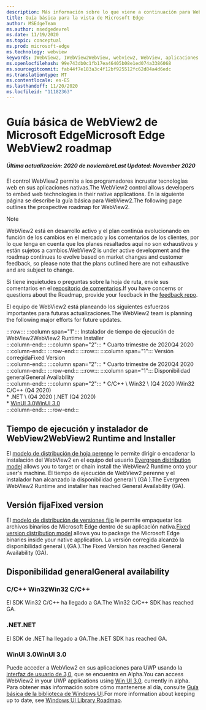 ```yaml
---
description: Más información sobre lo que viene a continuación para WebView2
title: Guía básica para la vista de Microsoft Edge
author: MSEdgeTeam
ms.author: msedgedevrel
ms.date: 11/19/2020
ms.topic: conceptual
ms.prod: microsoft-edge
ms.technology: webview
keywords: IWebView2, IWebView2WebView, webview2, WebView, aplicaciones Win32, Win32, Edge, ICoreWebView2, ICoreWebView2Host, control de explorador, HTML Edge
ms.openlocfilehash: 99e743db0c1fb17ea46405b08e1ed074a3386068
ms.sourcegitcommit: fab44f7e183a3c4f12bf925512fc62d84a4d6edc
ms.translationtype: MT
ms.contentlocale: es-ES
ms.lasthandoff: 11/20/2020
ms.locfileid: "11182363"
---
```

# <span data-ttu-id="ea7db-104">Guía básica de WebView2 de Microsoft Edge</span><span class="sxs-lookup"><span data-stu-id="ea7db-104">Microsoft Edge WebView2 roadmap</span></span>  

##### <span data-ttu-id="ea7db-105">Última actualización: 2020 de noviembre</span><span class="sxs-lookup"><span data-stu-id="ea7db-105">Last Updated: November 2020</span></span>  

<span data-ttu-id="ea7db-106">El control WebView2 permite a los programadores incrustar tecnologías web en sus aplicaciones nativas.</span><span class="sxs-lookup"><span data-stu-id="ea7db-106">The WebView2 control allows developers to embed web technologies in their native applications.</span></span>  <span data-ttu-id="ea7db-107">En la siguiente página se describe la guía básica para WebView2.</span><span class="sxs-lookup"><span data-stu-id="ea7db-107">The following page outlines the prospective roadmap for WebView2.</span></span>  

> [!NOTE]
> <span data-ttu-id="ea7db-108">WebView2 está en desarrollo activo y el plan continúa evolucionando en función de los cambios en el mercado y los comentarios de los clientes, por lo que tenga en cuenta que los planes resaltados aquí no son exhaustivos y están sujetos a cambios.</span><span class="sxs-lookup"><span data-stu-id="ea7db-108">WebView2 is under active development and the roadmap continues to evolve based on market changes and customer feedback, so please note that the plans outlined here are not exhaustive and are subject to change.</span></span>  

<span data-ttu-id="ea7db-109">Si tiene inquietudes o preguntas sobre la hoja de ruta, envíe sus comentarios en el [repositorio de comentarios][GithubMicrosoftedgeWebviewfeedbackMain].</span><span class="sxs-lookup"><span data-stu-id="ea7db-109">If you have concerns or questions about the Roadmap, provide your feedback in the [feedback repo][GithubMicrosoftedgeWebviewfeedbackMain].</span></span>  

<span data-ttu-id="ea7db-110">El equipo de WebView2 está planeando los siguientes esfuerzos importantes para futuras actualizaciones.</span><span class="sxs-lookup"><span data-stu-id="ea7db-110">The WebView2 team is planning the following major efforts for future updates.</span></span>  

:::row:::
   :::column span="1":::
      <span data-ttu-id="ea7db-111">Instalador de tiempo de ejecución de WebView2</span><span class="sxs-lookup"><span data-stu-id="ea7db-111">WebView2 Runtime Installer</span></span>  
   :::column-end:::
   :::column span="2":::
      *   <span data-ttu-id="ea7db-112">Cuarto trimestre de 2020</span><span class="sxs-lookup"><span data-stu-id="ea7db-112">Q4 2020</span></span>
   :::column-end:::
:::row-end:::
:::row:::
   :::column span="1":::
      <span data-ttu-id="ea7db-113">Versión corregida</span><span class="sxs-lookup"><span data-stu-id="ea7db-113">Fixed Version</span></span>  
   :::column-end:::
   :::column span="2":::
      *   <span data-ttu-id="ea7db-114">Cuarto trimestre de 2020</span><span class="sxs-lookup"><span data-stu-id="ea7db-114">Q4 2020</span></span>  
   :::column-end:::
:::row-end:::
:::row:::
   :::column span="1":::
      <span data-ttu-id="ea7db-115">Disponibilidad general</span><span class="sxs-lookup"><span data-stu-id="ea7db-115">General Availability</span></span>  
   :::column-end:::
   :::column span="2":::
      *   <span data-ttu-id="ea7db-116">C/C++ \ Win32 \ (Q4 2020 \)</span><span class="sxs-lookup"><span data-stu-id="ea7db-116">Win32 C/C++ \(Q4 2020\)</span></span>  
      *   <span data-ttu-id="ea7db-117">.NET \ (Q4 2020 \)</span><span class="sxs-lookup"><span data-stu-id="ea7db-117">.NET \(Q4 2020\)</span></span>  
      *   [<span data-ttu-id="ea7db-118">WinUI 3.0</span><span class="sxs-lookup"><span data-stu-id="ea7db-118">WinUI 3.0</span></span>][GithubMicrosoftUiXamlRoadmap]  
   :::column-end:::
:::row-end:::  

## <span data-ttu-id="ea7db-119">Tiempo de ejecución y instalador de WebView2</span><span class="sxs-lookup"><span data-stu-id="ea7db-119">WebView2 Runtime and Installer</span></span>  

<span data-ttu-id="ea7db-120">El [modelo de distribución de hoja perenne][ConceptDistributionEvergreenModel] le permite dirigir o encadenar la instalación del WebView2 en el equipo del usuario.</span><span class="sxs-lookup"><span data-stu-id="ea7db-120">[Evergreen distribution model][ConceptDistributionEvergreenModel] allows you to target or chain install the WebView2 Runtime onto your user's machine.</span></span>  <span data-ttu-id="ea7db-121">El tiempo de ejecución de WebView2 perenne y el instalador han alcanzado la disponibilidad general \ (GA \).</span><span class="sxs-lookup"><span data-stu-id="ea7db-121">The Evergreen WebView2 Runtime and installer has reached General Availability \(GA\).</span></span>  

## <span data-ttu-id="ea7db-122">Versión fija</span><span class="sxs-lookup"><span data-stu-id="ea7db-122">Fixed version</span></span>  

<span data-ttu-id="ea7db-123">El [modelo de distribución de versiones fijo][ConceptsDistributionFixedVersionModel] le permite empaquetar los archivos binarios de Microsoft Edge dentro de su aplicación nativa.</span><span class="sxs-lookup"><span data-stu-id="ea7db-123">[Fixed version distribution model][ConceptsDistributionFixedVersionModel] allows you to package the Microsoft Edge binaries inside your native application.</span></span>  <span data-ttu-id="ea7db-124">La versión corregida alcanzó la disponibilidad general \ (GA \).</span><span class="sxs-lookup"><span data-stu-id="ea7db-124">The Fixed Version has reached General Availability \(GA\).</span></span>  

## <span data-ttu-id="ea7db-125">Disponibilidad general</span><span class="sxs-lookup"><span data-stu-id="ea7db-125">General availability</span></span>  

### <span data-ttu-id="ea7db-126">C/C++ Win32</span><span class="sxs-lookup"><span data-stu-id="ea7db-126">Win32 C/C++</span></span>  

<span data-ttu-id="ea7db-127">El SDK Win32 C/C++ ha llegado a GA.</span><span class="sxs-lookup"><span data-stu-id="ea7db-127">The Win32 C/C++ SDK has reached GA.</span></span>  

### <span data-ttu-id="ea7db-128">.NET</span><span class="sxs-lookup"><span data-stu-id="ea7db-128">.NET</span></span>  

<span data-ttu-id="ea7db-129">El SDK de .NET ha llegado a GA.</span><span class="sxs-lookup"><span data-stu-id="ea7db-129">The .NET SDK has reached GA.</span></span> 

### <span data-ttu-id="ea7db-130">WinUI 3.0</span><span class="sxs-lookup"><span data-stu-id="ea7db-130">WinUI 3.0</span></span>  

<span data-ttu-id="ea7db-131">Puede acceder a WebView2 en sus aplicaciones para UWP usando la [interfaz de usuario de 3,0][UwpToolkitsWinui3Index], que se encuentra en Alpha.</span><span class="sxs-lookup"><span data-stu-id="ea7db-131">You can access WebView2 in your UWP applications using [Win UI 3.0][UwpToolkitsWinui3Index], currently in alpha.</span></span>  <span data-ttu-id="ea7db-132">Para obtener más información sobre cómo mantenerse al día, consulte [Guía básica de la biblioteca de Windows UI][GithubMicrosoftUiXamlRoadmap].</span><span class="sxs-lookup"><span data-stu-id="ea7db-132">For more information about keeping up to date, see [Windows UI Library Roadmap][GithubMicrosoftUiXamlRoadmap].</span></span>  

<!-- links -->  

[ConceptDistributionEvergreenModel]: ./concepts/distribution.md#evergreen-distribution-mode "Modelo de distribución de hoja perenne: distribución de aplicaciones mediante WebView2 | Microsoft docs"  
[ConceptsDistributionFixedVersionModel]: ./concepts/distribution.md#fixed-version-distribution-mode "Modelo de distribución de versiones corregidas: distribución de aplicaciones con WebView2 | Microsoft docs"  

[UwpToolkitsWinui3Index]: /uwp/toolkits/winui3/index "Biblioteca de interfaces de usuario de Windows 3,0 Preview 1 (mayo de 2020) | Microsoft docs"  

[GithubMicrosoftedgeWebviewfeedbackMain]: https://github.com/MicrosoftEdge/WebViewFeedback "Comentarios de WebView: MicrosoftEdge/WebViewFeedback | GitHub"  

[GithubMicrosoftUiXamlRoadmap]: https://github.com/microsoft/microsoft-ui-xaml/blob/master/docs/roadmap.md "Guía básica de la biblioteca de la interfaz de usuario de Windows-Microsoft/Microsoft-UI-XAML | GitHub"  
